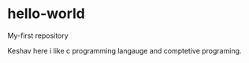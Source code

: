 # hello-world
My-first repository

Keshav here i like c programming langauge and comptetive programing.
